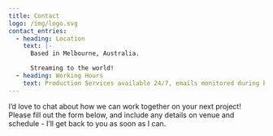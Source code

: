 ```yaml
---
title: Contact
logo: /img/logo.svg
contact_entries:
  - heading: Location
    text: |-
      Based in Melbourne, Australia.

      Streaming to the world!
  - heading: Working Hours
    text: Production Services available 24/7, emails monitored during business hours.
---
```

I’d love to chat about how we can work together on your next project! Please fill out the form below, and include any details on venue and schedule - I’ll get back to you as soon as I can.